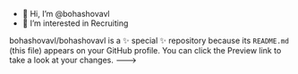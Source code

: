 - 👋 Hi, I’m @bohashovavl
- 👀 I’m interested in Recruiting


bohashovavl/bohashovavl is a ✨ special ✨ repository because its `README.md` (this file) appears on your GitHub profile.
You can click the Preview link to take a look at your changes.
--->
